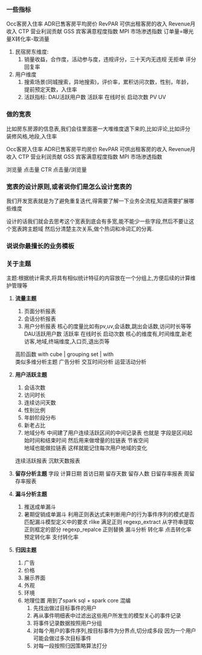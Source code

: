 
### 一些指标
Occ客房入住率 
ADR已售客房平均房价 
RevPAR 可供出租客房的收入 
Revenue月收入
CTP 营业利润贡献
GSS 宾客满意程度指数
MPI 市场渗透指数 
订单量=曝光量X转化率-取消量
1. 民宿房东维度:
   1. 销量收益，合作度，活动参与度，违规评分，三十天内无违规 无拒单 评分 回复率 
2. 用户维度
   1. 搜索场景(同城搜索，异地搜索)，评价率，累积访问次数，性别，年龄，提前预定天数，入住率
   2. 活跃指标: DAU活跃用户数 活跃率 在线时长 启动次数 PV UV

### 做的宽表
比如房东房源的信息表,我们会往里面塞一大堆维度退下来的,比如评论,比如评分
装修风格,地段,入住率

Occ客房入住率 
ADR已售客房平均房价 
RevPAR 可供出租客房的收入 
Revenue月收入
CTP 营业利润贡献
GSS 宾客满意程度指数
MPI 市场渗透指数 

浏览量
点击量
CTR 点击量/浏览量


### 宽表的设计原则,或者说你们是怎么设计宽表的
我们开发宽表就是为了避免重复迭代,得需要了解一下业务全流程,知道需要扩展哪些维度

设计的话我们就会去思考这个宽表到底会有多宽,能不能少一些字段,然后不要让这个宽表跨主题域
然后分清楚主次关系,做个热词和冷词汇的分离.



### 说说你最擅长的业务模板 

### 关于主题
主题:根据统计需求,将具有相似统计特征的内容放在一个分组上,方便后续的计算维护管理等
1. **流量主题**  
   1. 页面分析报表
   2. 会话分析报表
   3. 用户分析报表
   核心的度量比如有pv,uv,会话数,跳出会话数,访问时长等等
   DAU活跃用户数 活跃率 在线时长 启动次数 
   核心的维度有,时间维度,新老访客,地域,终端维度,入口页,退出页等  

   高阶函数 with cube | grouping set |  with  
   类似多维分析主题 广告分析 交互时间分析  运营活动分析

2. **用户活跃主题** 
   1. 会话次数
   2. 访问时长
   3. 连续访问天数
   4. 性别比例
   5. 年龄阶段分布
   6. 新老占比
   7. 地域分布
   中间建了用户连续活跃区间的中间记录表 也就是 字段是区间起始时间和结束时间 
   然后用来做增量的拉链表  节省空间  
   地域也能做拉链表  这样就能记住每次用户地域的变化

   连续活跃报表
   沉默天数报表

3. **留存分析主题**
   字段 计算日期 首访日期 留存天数 留存人数
   日留存率报表
   周留存率报表
4. **漏斗分析主题**
   1. 推送成单漏斗
   2. 暑期促销成单漏斗
   利用正则表达式来判断用户的行为事件序列的模式是否匹配漏斗模型定义中的要求
   rlike 满足正则
   regexp_extract 从字符串提取正则框定的部分
   regexp_repalce 正则替换 
   漏斗分析
   转化率
   点击转化率 预定转化率 支付转化率 
5. **归因主题**
   1. 广告
   2. 价格
   3. 展示界面
   4. 外观
   5. 环境
   6. 地理位置
   用到了spark sql + spark core 混编
      1. 先找出做过目标事件的用户
      2. 再从事件明细表中过滤出这些用户所发生的模型关心的事件记录
      3. 将事件记录数据按照用户分组
      4. 对每个用户的事件序列,按目标事件为分界点,切分成多段 因为一个用户可能会做过多次目标事件
      5. 对每一段按照归因策略算法打分
